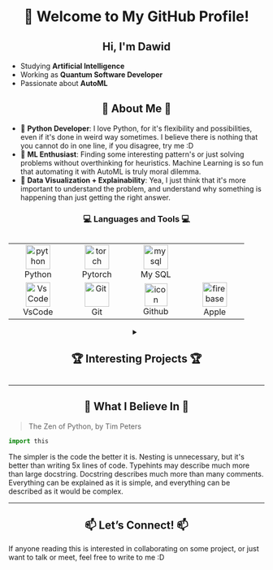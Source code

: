 <h1 align="center"> 👋 Welcome to My GitHub Profile!</h1>

<h2 align="center"> Hi, I'm Dawid </h2>

- Studying **Artificial Intelligence**
- Working as **Quantum Software Developer**
- Passionate about **AutoML**

<h2 align="center"> 🚀 About Me 🚀 </h2>

- 🐍 **Python Developer**: I love Python, for it's flexibility and possibilities, even if it's done in weird way sometimes. I believe there is nothing that you cannot do in one line, if you disagree, try me :D
- 🌟 **ML Enthusiast**: Finding some interesting pattern's or just solving problems without overthinking for heuristics. Machine Learning is so fun that automating it with AutoML is truly moral dilemma.
- 🎨 **Data Visualization + Explainability**: Yea, I just think that it's more important to understand the problem, and understand why something is happening than just getting the right answer.

<h3 align="center">💻 Languages and Tools 💻</h3>

<div style="display: flex; align-items: flex-start; align: center">
<table align="center">
  <tr>
    <td align="center" width="100">
        <img src="https://skillicons.dev/icons?i=python" width="48" height="48" alt="python" />
      <br>Python
    </td>
    <td align="center" width="100">
        <img src="https://skillicons.dev/icons?i=pytorch" width="48" height="48" alt="torch" />
      <br>Pytorch
    </td>
    <td align="center"  width="100">
        <img src="https://skillicons.dev/icons?i=mysql" width="48" height="48" alt="mysql" />
      <br>My SQL
    </td>
  </tr>
  <tr>
    <td align="center" width="100">
      <img src="https://skillicons.dev/icons?i=vscode" width="48" height="48" alt="VsCode" />
      <br>VsCode
    </td>
    <td align="center" width="100"> 
      <img src="https://user-images.githubusercontent.com/25181517/192108372-f71d70ac-7ae6-4c0d-8395-51d8870c2ef0.png" width="48" height="48" alt="Git" />
      <br>Git
    </td>
    <td align="center" width="100">
      <img src="https://skillicons.dev/icons?i=github" alt="icon" width="45" height="45" />
      <br>Github
    </td>
    <td align="center" width="100">
      <img src="https://skillicons.dev/icons?i=apple" width="48" height="48" alt="firebase" />
      <br>Apple
    </td>
  </tr>
</table>
</div>

<details>
<summary align="center">
<h2 align="center"> 🏆 Interesting Projects 🏆 </h2>
</summary>

<h3 align="center">

🔧 **[Turbo-ML](https://github.com/Tole-k/Turbo-ML)**
</h3>

- **Role**: Author  
- **Description**: Turbo-ML's goal is to make AutoML as quick as possible, so there will be no more reason not to use it. If it will take just few seconds, to get you much better prediction that some basic intuition or baseline model!
- **Current Status**: We are currently preparing a paper about our work, that hopefully you may found soon

---
<h3 align="center">

💡 **[Decorify](https://github.com/Dawid64/decorify)**

</h3>

- **Role**: Author  
- **Description**: Decorify is a Python library that provides a collection of decorators to simplify coding routine tasks that usually take a bit to think how to make them such as:
  - Timing a function
  - Setting time limit for function duration
  - Typehints validation
- **Current Status**: The library is in version 0.1.1, but soon will be updated to 0.1.2 version

---

<h3 align="center">

🔮 **[TorchBoard](https://github.com/Dawid64/Torch-Board)**

</h3>

- **Role**: Author  
- **Description**: TorchBoard is a dashboard application adding new interactive experience for learning process of pytorch models, providing user with such functionalities, as changing hyperparameters during the training process, with minimalistic integration to current project.
- **Current Status**: Actively developing new features and improving existing ones, library available on PyPI.

</details>

---

<h2 align="center"> 🌟 What I Believe In 🌟 </h2>

> The Zen of Python, by Tim Peters

```py
import this
```

The simpler is the code the better it is.
Nesting is unnecessary, but it's better than writing 5x lines of code. Typehints may describe much more than large docstring.
Docstring describes much more than many comments. Everything can be explained as it is simple, and everything can be described as it would be complex.

---

<h2 align="center"> 📫 Let’s Connect! 📫 </h2>

If anyone reading this is interested in collaborating on some project, or just want to talk or meet, feel free to write to me :D

